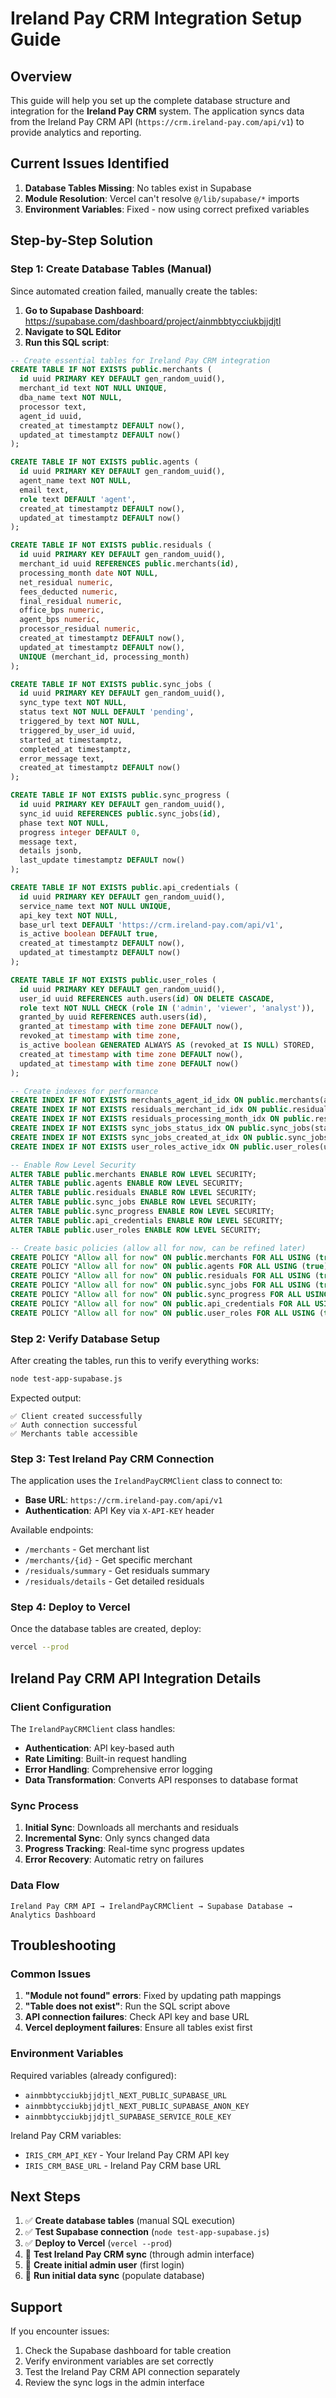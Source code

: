 # Ireland Pay CRM Integration Setup Guide

## Overview

This guide will help you set up the complete database structure and integration for the **Ireland Pay CRM** system. The application syncs data from the Ireland Pay CRM API (`https://crm.ireland-pay.com/api/v1`) to provide analytics and reporting.

## Current Issues Identified

1. **Database Tables Missing**: No tables exist in Supabase
2. **Module Resolution**: Vercel can't resolve `@/lib/supabase/*` imports
3. **Environment Variables**: Fixed - now using correct prefixed variables

## Step-by-Step Solution

### Step 1: Create Database Tables (Manual)

Since automated creation failed, manually create the tables:

1. **Go to Supabase Dashboard**: https://supabase.com/dashboard/project/ainmbbtycciukbjjdjtl
2. **Navigate to SQL Editor**
3. **Run this SQL script**:

```sql
-- Create essential tables for Ireland Pay CRM integration
CREATE TABLE IF NOT EXISTS public.merchants (
  id uuid PRIMARY KEY DEFAULT gen_random_uuid(),
  merchant_id text NOT NULL UNIQUE,
  dba_name text NOT NULL,
  processor text,
  agent_id uuid,
  created_at timestamptz DEFAULT now(),
  updated_at timestamptz DEFAULT now()
);

CREATE TABLE IF NOT EXISTS public.agents (
  id uuid PRIMARY KEY DEFAULT gen_random_uuid(),
  agent_name text NOT NULL,
  email text,
  role text DEFAULT 'agent',
  created_at timestamptz DEFAULT now(),
  updated_at timestamptz DEFAULT now()
);

CREATE TABLE IF NOT EXISTS public.residuals (
  id uuid PRIMARY KEY DEFAULT gen_random_uuid(),
  merchant_id uuid REFERENCES public.merchants(id),
  processing_month date NOT NULL,
  net_residual numeric,
  fees_deducted numeric,
  final_residual numeric,
  office_bps numeric,
  agent_bps numeric,
  processor_residual numeric,
  created_at timestamptz DEFAULT now(),
  updated_at timestamptz DEFAULT now(),
  UNIQUE (merchant_id, processing_month)
);

CREATE TABLE IF NOT EXISTS public.sync_jobs (
  id uuid PRIMARY KEY DEFAULT gen_random_uuid(),
  sync_type text NOT NULL,
  status text NOT NULL DEFAULT 'pending',
  triggered_by text NOT NULL,
  triggered_by_user_id uuid,
  started_at timestamptz,
  completed_at timestamptz,
  error_message text,
  created_at timestamptz DEFAULT now()
);

CREATE TABLE IF NOT EXISTS public.sync_progress (
  id uuid PRIMARY KEY DEFAULT gen_random_uuid(),
  sync_id uuid REFERENCES public.sync_jobs(id),
  phase text NOT NULL,
  progress integer DEFAULT 0,
  message text,
  details jsonb,
  last_update timestamptz DEFAULT now()
);

CREATE TABLE IF NOT EXISTS public.api_credentials (
  id uuid PRIMARY KEY DEFAULT gen_random_uuid(),
  service_name text NOT NULL UNIQUE,
  api_key text NOT NULL,
  base_url text DEFAULT 'https://crm.ireland-pay.com/api/v1',
  is_active boolean DEFAULT true,
  created_at timestamptz DEFAULT now(),
  updated_at timestamptz DEFAULT now()
);

CREATE TABLE IF NOT EXISTS public.user_roles (
  id uuid PRIMARY KEY DEFAULT gen_random_uuid(),
  user_id uuid REFERENCES auth.users(id) ON DELETE CASCADE,
  role text NOT NULL CHECK (role IN ('admin', 'viewer', 'analyst')),
  granted_by uuid REFERENCES auth.users(id),
  granted_at timestamp with time zone DEFAULT now(),
  revoked_at timestamp with time zone,
  is_active boolean GENERATED ALWAYS AS (revoked_at IS NULL) STORED,
  created_at timestamp with time zone DEFAULT now(),
  updated_at timestamp with time zone DEFAULT now()
);

-- Create indexes for performance
CREATE INDEX IF NOT EXISTS merchants_agent_id_idx ON public.merchants(agent_id);
CREATE INDEX IF NOT EXISTS residuals_merchant_id_idx ON public.residuals(merchant_id);
CREATE INDEX IF NOT EXISTS residuals_processing_month_idx ON public.residuals(processing_month);
CREATE INDEX IF NOT EXISTS sync_jobs_status_idx ON public.sync_jobs(status);
CREATE INDEX IF NOT EXISTS sync_jobs_created_at_idx ON public.sync_jobs(created_at DESC);
CREATE INDEX IF NOT EXISTS user_roles_active_idx ON public.user_roles(user_id) WHERE revoked_at IS NULL;

-- Enable Row Level Security
ALTER TABLE public.merchants ENABLE ROW LEVEL SECURITY;
ALTER TABLE public.agents ENABLE ROW LEVEL SECURITY;
ALTER TABLE public.residuals ENABLE ROW LEVEL SECURITY;
ALTER TABLE public.sync_jobs ENABLE ROW LEVEL SECURITY;
ALTER TABLE public.sync_progress ENABLE ROW LEVEL SECURITY;
ALTER TABLE public.api_credentials ENABLE ROW LEVEL SECURITY;
ALTER TABLE public.user_roles ENABLE ROW LEVEL SECURITY;

-- Create basic policies (allow all for now, can be refined later)
CREATE POLICY "Allow all for now" ON public.merchants FOR ALL USING (true);
CREATE POLICY "Allow all for now" ON public.agents FOR ALL USING (true);
CREATE POLICY "Allow all for now" ON public.residuals FOR ALL USING (true);
CREATE POLICY "Allow all for now" ON public.sync_jobs FOR ALL USING (true);
CREATE POLICY "Allow all for now" ON public.sync_progress FOR ALL USING (true);
CREATE POLICY "Allow all for now" ON public.api_credentials FOR ALL USING (true);
CREATE POLICY "Allow all for now" ON public.user_roles FOR ALL USING (true);
```

### Step 2: Verify Database Setup

After creating the tables, run this to verify everything works:

```bash
node test-app-supabase.js
```

Expected output:
```
✅ Client created successfully
✅ Auth connection successful
✅ Merchants table accessible
```

### Step 3: Test Ireland Pay CRM Connection

The application uses the `IrelandPayCRMClient` class to connect to:
- **Base URL**: `https://crm.ireland-pay.com/api/v1`
- **Authentication**: API Key via `X-API-KEY` header

Available endpoints:
- `/merchants` - Get merchant list
- `/merchants/{id}` - Get specific merchant
- `/residuals/summary` - Get residuals summary
- `/residuals/details` - Get detailed residuals

### Step 4: Deploy to Vercel

Once the database tables are created, deploy:

```bash
vercel --prod
```

## Ireland Pay CRM API Integration Details

### Client Configuration

The `IrelandPayCRMClient` class handles:
- **Authentication**: API key-based auth
- **Rate Limiting**: Built-in request handling
- **Error Handling**: Comprehensive error logging
- **Data Transformation**: Converts API responses to database format

### Sync Process

1. **Initial Sync**: Downloads all merchants and residuals
2. **Incremental Sync**: Only syncs changed data
3. **Progress Tracking**: Real-time sync progress updates
4. **Error Recovery**: Automatic retry on failures

### Data Flow

```
Ireland Pay CRM API → IrelandPayCRMClient → Supabase Database → Analytics Dashboard
```

## Troubleshooting

### Common Issues

1. **"Module not found" errors**: Fixed by updating path mappings
2. **"Table does not exist"**: Run the SQL script above
3. **API connection failures**: Check API key and base URL
4. **Vercel deployment failures**: Ensure all tables exist first

### Environment Variables

Required variables (already configured):
- `ainmbbtycciukbjjdjtl_NEXT_PUBLIC_SUPABASE_URL`
- `ainmbbtycciukbjjdjtl_NEXT_PUBLIC_SUPABASE_ANON_KEY`
- `ainmbbtycciukbjjdjtl_SUPABASE_SERVICE_ROLE_KEY`

Ireland Pay CRM variables:
- `IRIS_CRM_API_KEY` - Your Ireland Pay CRM API key
- `IRIS_CRM_BASE_URL` - Ireland Pay CRM base URL

## Next Steps

1. ✅ **Create database tables** (manual SQL execution)
2. ✅ **Test Supabase connection** (`node test-app-supabase.js`)
3. ✅ **Deploy to Vercel** (`vercel --prod`)
4. 🔄 **Test Ireland Pay CRM sync** (through admin interface)
5. 🔄 **Create initial admin user** (first login)
6. 🔄 **Run initial data sync** (populate database)

## Support

If you encounter issues:
1. Check the Supabase dashboard for table creation
2. Verify environment variables are set correctly
3. Test the Ireland Pay CRM API connection separately
4. Review the sync logs in the admin interface 